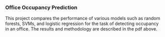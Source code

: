 ### Office Occupancy Prediction
This project compares the performance of various models such as random forests, SVMs, and logistic regression for the task of detecting occupancy in an office. The results and methodology are described in the pdf above.
